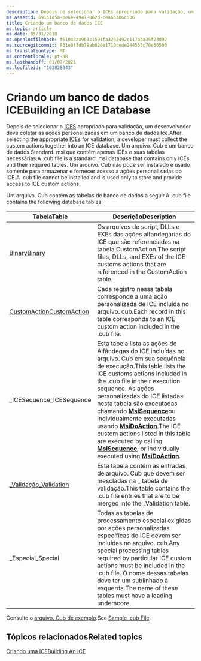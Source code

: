 ```yaml
---
description: Depois de selecionar o ICEs apropriado para validação, um desenvolvedor deve coletar as ações personalizadas em um banco de dados ICE.
ms.assetid: 69151d5a-be6e-4947-862d-cea65306c536
title: Criando um banco de dados ICE
ms.topic: article
ms.date: 05/31/2018
ms.openlocfilehash: f51043aa9b3c1591fa3262492c117aba35f23d92
ms.sourcegitcommit: 831e8f3db78ab820e1710cede244553c70e50500
ms.translationtype: MT
ms.contentlocale: pt-BR
ms.lasthandoff: 01/07/2021
ms.locfileid: "103828043"
---
```

# <a name="building-an-ice-database"></a><span data-ttu-id="ba702-103">Criando um banco de dados ICE</span><span class="sxs-lookup"><span data-stu-id="ba702-103">Building an ICE Database</span></span>

<span data-ttu-id="ba702-104">Depois de selecionar o [ICES](internal-consistency-evaluators-ices.md) apropriado para validação, um desenvolvedor deve coletar as ações personalizadas em um banco de dados Ice.</span><span class="sxs-lookup"><span data-stu-id="ba702-104">After selecting the appropriate [ICEs](internal-consistency-evaluators-ices.md) for validation, a developer must collect the custom actions together into an ICE database.</span></span> <span data-ttu-id="ba702-105">Um arquivo. Cub é um banco de dados Standard. msi que contém apenas ICEs e suas tabelas necessárias.</span><span class="sxs-lookup"><span data-stu-id="ba702-105">A .cub file is a standard .msi database that contains only ICEs and their required tables.</span></span> <span data-ttu-id="ba702-106">Um arquivo. Cub não pode ser instalado e usado somente para armazenar e fornecer acesso a ações personalizadas do ICE.</span><span class="sxs-lookup"><span data-stu-id="ba702-106">A .cub file cannot be installed and is used only to store and provide access to ICE custom actions.</span></span>

<span data-ttu-id="ba702-107">Um arquivo. Cub contém as tabelas de banco de dados a seguir.</span><span class="sxs-lookup"><span data-stu-id="ba702-107">A .cub file contains the following database tables.</span></span>



| <span data-ttu-id="ba702-108">Tabela</span><span class="sxs-lookup"><span data-stu-id="ba702-108">Table</span></span>                                  | <span data-ttu-id="ba702-109">Descrição</span><span class="sxs-lookup"><span data-stu-id="ba702-109">Description</span></span>                                                                                                                                                                                                                                                                |
|----------------------------------------|----------------------------------------------------------------------------------------------------------------------------------------------------------------------------------------------------------------------------------------------------------------------------|
| [<span data-ttu-id="ba702-110">Binary</span><span class="sxs-lookup"><span data-stu-id="ba702-110">Binary</span></span>](binary-table.md)             | <span data-ttu-id="ba702-111">Os arquivos de script, DLLs e EXEs das ações alfandegárias do ICE que são referenciadas na tabela CustomAction.</span><span class="sxs-lookup"><span data-stu-id="ba702-111">The script files, DLLs, and EXEs of the ICE customs actions that are referenced in the CustomAction table.</span></span>                                                                                                                                                                 |
| [<span data-ttu-id="ba702-112">CustomAction</span><span class="sxs-lookup"><span data-stu-id="ba702-112">CustomAction</span></span>](customaction-table.md) | <span data-ttu-id="ba702-113">Cada registro nessa tabela corresponde a uma ação personalizada de ICE incluída no arquivo. cub.</span><span class="sxs-lookup"><span data-stu-id="ba702-113">Each record in this table corresponds to an ICE custom action included in the .cub file.</span></span>                                                                                                                                                                                   |
| <span data-ttu-id="ba702-114">\_ICESequence</span><span class="sxs-lookup"><span data-stu-id="ba702-114">\_ICESequence</span></span>                          | <span data-ttu-id="ba702-115">Esta tabela lista as ações de Alfândegas do ICE incluídas no arquivo. Cub em sua sequência de execução.</span><span class="sxs-lookup"><span data-stu-id="ba702-115">This table lists the ICE customs actions included in the .cub file in their execution sequence.</span></span> <span data-ttu-id="ba702-116">As ações personalizadas do ICE listadas nesta tabela são executadas chamando [**MsiSequence**](/windows/desktop/api/Msiquery/nf-msiquery-msisequencea)ou individualmente executadas usando [**MsiDoAction**](/windows/desktop/api/Msiquery/nf-msiquery-msidoactiona).</span><span class="sxs-lookup"><span data-stu-id="ba702-116">The ICE custom actions listed in this table are executed by calling [**MsiSequence**](/windows/desktop/api/Msiquery/nf-msiquery-msisequencea), or individually executed using [**MsiDoAction**](/windows/desktop/api/Msiquery/nf-msiquery-msidoactiona).</span></span> |
| [<span data-ttu-id="ba702-117">\_Validação</span><span class="sxs-lookup"><span data-stu-id="ba702-117">\_Validation</span></span>](-validation-table.md)  | <span data-ttu-id="ba702-118">Esta tabela contém as entradas de arquivo. Cub que devem ser mescladas na \_ tabela de validação.</span><span class="sxs-lookup"><span data-stu-id="ba702-118">This table contains the .cub file entries that are to be merged into the \_Validation table.</span></span>                                                                                                                                                                               |
| <span data-ttu-id="ba702-119">\_Especial</span><span class="sxs-lookup"><span data-stu-id="ba702-119">\_Special</span></span>                              | <span data-ttu-id="ba702-120">Todas as tabelas de processamento especial exigidas por ações personalizadas específicas do ICE devem ser incluídas no arquivo. cub.</span><span class="sxs-lookup"><span data-stu-id="ba702-120">Any special processing tables required by particular ICE custom actions must be included in the .cub file.</span></span> <span data-ttu-id="ba702-121">O nome dessas tabelas deve ter um sublinhado à esquerda.</span><span class="sxs-lookup"><span data-stu-id="ba702-121">The name of these tables must have a leading underscore.</span></span>                                                                                                        |



 

<span data-ttu-id="ba702-122">Consulte o [arquivo. Cub de exemplo](sample--cub-file.md).</span><span class="sxs-lookup"><span data-stu-id="ba702-122">See [Sample .cub File](sample--cub-file.md).</span></span>

## <a name="related-topics"></a><span data-ttu-id="ba702-123">Tópicos relacionados</span><span class="sxs-lookup"><span data-stu-id="ba702-123">Related topics</span></span>

<dl> <dt>

[<span data-ttu-id="ba702-124">Criando uma ICE</span><span class="sxs-lookup"><span data-stu-id="ba702-124">Building An ICE</span></span>](building-an-ice.md)
</dt> </dl>

 

 



